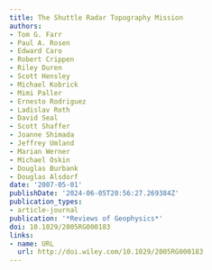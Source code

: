 ```yaml
---
title: The Shuttle Radar Topography Mission
authors:
- Tom G. Farr
- Paul A. Rosen
- Edward Caro
- Robert Crippen
- Riley Duren
- Scott Hensley
- Michael Kobrick
- Mimi Paller
- Ernesto Rodriguez
- Ladislav Roth
- David Seal
- Scott Shaffer
- Joanne Shimada
- Jeffrey Umland
- Marian Werner
- Michael Oskin
- Douglas Burbank
- Douglas Alsdorf
date: '2007-05-01'
publishDate: '2024-06-05T20:56:27.269384Z'
publication_types:
- article-journal
publication: '*Reviews of Geophysics*'
doi: 10.1029/2005RG000183
links:
- name: URL
  url: http://doi.wiley.com/10.1029/2005RG000183
---
```

